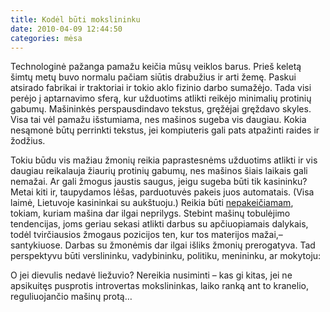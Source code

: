 ```yaml
---
title: Kodėl būti mokslininku
date: 2010-04-09 12:44:50
categories: mėsa
---
```


Technologinė pažanga pamažu keičia mūsų veiklos barus. Prieš keletą šimtų metų buvo normalu pačiam siūtis drabužius ir arti žemę. Paskui atsirado fabrikai ir traktoriai ir tokio aklo fizinio darbo sumažėjo. Tada visi perėjo į aptarnavimo sferą, kur užduotims atlikti reikėjo minimalių protinių gabumų. Mašininkės perspausdindavo tekstus, gręžėjai gręždavo skyles. Visa tai vėl pamažu išstumiama, nes mašinos sugeba vis daugiau. Kokia nesąmonė būtų perrinkti tekstus, jei kompiuteris gali pats atpažinti raides ir žodžius.

Tokiu būdu vis mažiau žmonių reikia paprastesnėms užduotims atlikti ir vis daugiau reikalauja žiaurių protinių gabumų, nes mašinos šiais laikais gali nemažai. Ar gali žmogus jaustis saugus, jeigu sugeba būti tik kasininku? Metai kiti ir, taupydamos lėšas, parduotuvės pakeis juos automatais. (Visa laimė, Lietuvoje kasininkai su aukštuoju.) Reikia būti [nepakeičiamam](http://gapingvoid.com/2010/01/21/linchpin-ten-questions-for-seth-godin/), tokiam, kuriam mašina dar ilgai neprilygs. Stebint mašinų tobulėjimo tendencijas, joms geriau sekasi atlikti darbus su apčiuopiamais dalykais, todėl tvirčiausios žmogaus pozicijos ten, kur tos materijos mažai,– santykiuose. Darbas su žmonėmis dar ilgai išliks žmonių prerogatyva. Tad perspektyvu būti verslininku, vadybininku, politiku, menininku, ar mokytoju:

O jei dievulis nedavė liežuvio? Nereikia nusiminti – kas gi kitas, jei ne apsikuitęs pusprotis introvertas mokslininkas, laiko ranką ant to kranelio, reguliuojančio mašinų protą…
